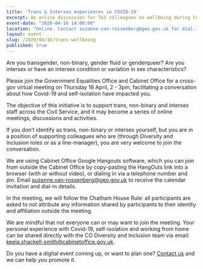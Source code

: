 ```yaml
---
title: 'Trans & Intersex experiences in COVID-19'
excerpt: An online discussion for T&I colleagues on wellbeing during COVID-19.
event-date: "2020-04-16 14:00:00"
location: "Online. Contact suzanne.van-rossenberg@geo.gov.uk for dial-in details."
layout: event
slug: /2020/04/16/trans-wellbeing
published: true
---
```


Are you transgender, non-binary, gender fluid or genderqueer? Are you intersex or have an intersex condition or variation in sex characteristics?

Please join the Government Equalities Office and Cabinet Office for a cross-gov virtual meeting on Thursday 16 April, 2 - 3pm, facilitating a conversation about how Covid-19 and self-isolation have impacted you.

The objective of this initiative is to support trans, non-binary and intersex staff across the Civil Service, and it may become a series of online meetings, discussions and activities.

If you don’t identify as trans, non-binary or intersex yourself, but you are in a position of supporting colleagues who are (through Diversity and Inclusion roles or as a line-manager), you are very welcome to join the conversation. 

We are using Cabinet Office Google Hangouts software, which you can join from outside the Cabinet Office by copy-pasting the HangOuts link into a browser (with or without video), or dialing in via a telephone number and pin. Email suzanne.van-rossenberg@geo.gov.uk to receive the calendar invitation and dial-in details.

In the meeting, we will follow the Chatham House Rule: all participants are asked to not attribute any information shared by participants to their identity and affiliation outside the meeting.

We are mindful that not everyone can or may want to join the meeting. Your personal experience with Covid-19, self-isolation and working from home can be shared directly with the CO Diversity and Inclusion team via email: keela.shackell-smith@cabinetoffice.gov.uk.

Do you have a digital event coming up, or want to plan one? [Contact us](/about/contact-us/) and we can help you promote it.
